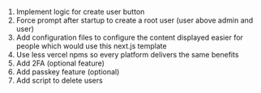 1. Implement logic for create user button
2. Force prompt after startup to create a root user (user above admin and user) 
3. Add configuration files to configure the content displayed easier for people which would use this next.js template
4. Use less vercel npms so every platform delivers the same benefits
5. Add 2FA (optional feature)
6. Add passkey feature (optional)
7. Add script to delete users